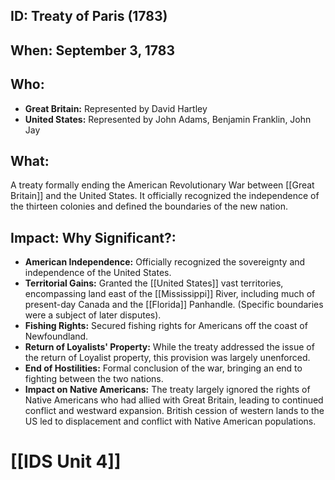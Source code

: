 ## ID: Treaty of Paris (1783)

## When: September 3, 1783

## Who:
* **Great Britain:** Represented by David Hartley
* **United States:** Represented by John Adams, Benjamin Franklin, John Jay

## What: 
A treaty formally ending the American Revolutionary War between [[Great Britain]] and the United States.  It officially recognized the independence of the thirteen colonies and defined the boundaries of the new nation.

## Impact: Why Significant?:
* **American Independence:**  Officially recognized the sovereignty and independence of the United States.
* **Territorial Gains:** Granted the [[United States]] vast territories, encompassing land east of the [[Mississippi]] River,  including much of present-day Canada and the [[Florida]] Panhandle.  (Specific boundaries were a subject of later disputes).
* **Fishing Rights:** Secured fishing rights for Americans off the coast of Newfoundland.
* **Return of Loyalists' Property:**  While the treaty addressed the issue of the return of Loyalist property, this provision was largely unenforced.
* **End of Hostilities:** Formal conclusion of the war, bringing an end to fighting between the two nations.
* **Impact on Native Americans:** The treaty largely ignored the rights of Native Americans who had allied with Great Britain, leading to continued conflict and westward expansion.  British cession of western lands to the US led to displacement and conflict with Native American populations.


# [[IDS Unit 4]]
